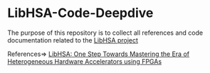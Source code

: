 # LibHSA-Code-Deepdive

The purpose of this repository is to collect all references and code documentation related to the [LibHSA project](https://github.com/HSA-on-FPGA/LibHSA)

References=> [LibHSA: One Step Towards Mastering the Era of Heterogeneous Hardware Accelerators using FPGAs](https://ieeexplore.ieee.org/stamp/stamp.jsp?tp=&arnumber=8122108&tag=1)
